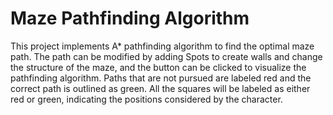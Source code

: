 # Maze Pathfinding Algorithm

This project implements A* pathfinding algorithm to find the optimal maze path. The path can be modified by adding Spots to create walls and change the structure of the maze, and the button can be clicked to visualize the pathfinding algorithm. Paths that are not pursued are labeled red and the correct path is outlined as green. All the squares will be labeled as either red or green, indicating the positions considered by the character.
